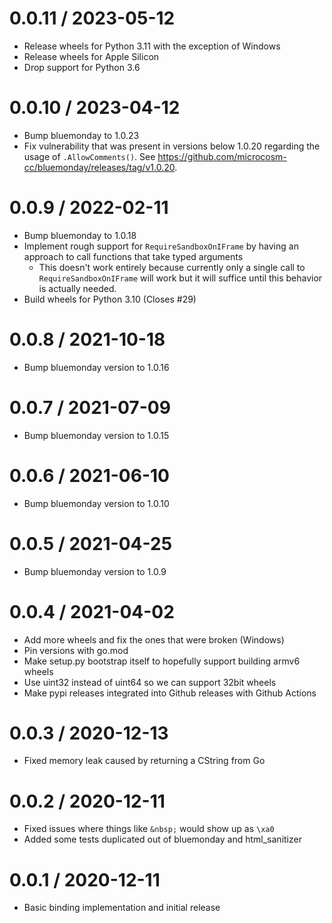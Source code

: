 # 0.0.11 / 2023-05-12

- Release wheels for Python 3.11 with the exception of Windows
- Release wheels for Apple Silicon
- Drop support for Python 3.6

# 0.0.10 / 2023-04-12

- Bump bluemonday to 1.0.23
- Fix vulnerability that was present in versions below 1.0.20 regarding the usage of `.AllowComments()`. See https://github.com/microcosm-cc/bluemonday/releases/tag/v1.0.20.

# 0.0.9 / 2022-02-11

- Bump bluemonday to 1.0.18
- Implement rough support for `RequireSandboxOnIFrame` by having an approach to call functions that take typed arguments
  - This doesn't work entirely because currently only a single call to `RequireSandboxOnIFrame` will work but it will suffice until this behavior is actually needed.
- Build wheels for Python 3.10 (Closes #29)

# 0.0.8 / 2021-10-18

- Bump bluemonday version to 1.0.16

# 0.0.7 / 2021-07-09

- Bump bluemonday version to 1.0.15

# 0.0.6 / 2021-06-10

- Bump bluemonday version to 1.0.10

# 0.0.5 / 2021-04-25

- Bump bluemonday version to 1.0.9

# 0.0.4 / 2021-04-02

- Add more wheels and fix the ones that were broken (Windows)
- Pin versions with go.mod
- Make setup.py bootstrap itself to hopefully support building armv6 wheels
- Use uint32 instead of uint64 so we can support 32bit wheels
- Make pypi releases integrated into Github releases with Github Actions

# 0.0.3 / 2020-12-13

- Fixed memory leak caused by returning a CString from Go

# 0.0.2 / 2020-12-11

- Fixed issues where things like `&nbsp;` would show up as `\xa0`
- Added some tests duplicated out of bluemonday and html_sanitizer

# 0.0.1 / 2020-12-11

- Basic binding implementation and initial release

